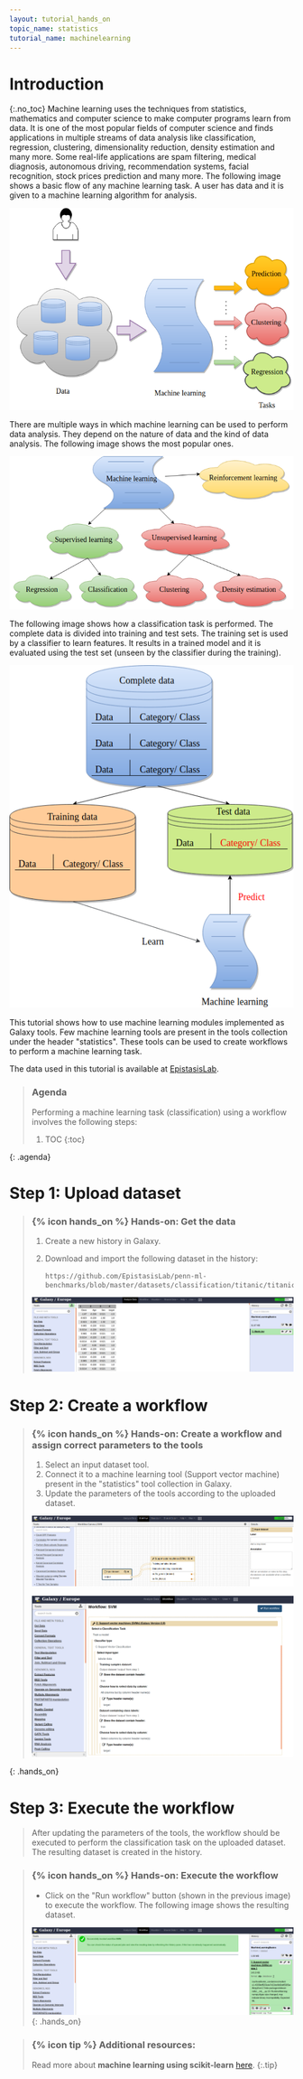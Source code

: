 ```yaml
---
layout: tutorial_hands_on
topic_name: statistics
tutorial_name: machinelearning
---
```


# Introduction
{:.no_toc}
Machine learning uses the techniques from statistics, mathematics and computer science to make computer programs learn from data. It is one of the most popular fields of computer science and finds applications in multiple streams of data analysis like classification, regression, clustering, dimensionality reduction, density estimation and many more. Some real-life applications are spam filtering, medical diagnosis, autonomous driving, recommendation systems, facial recognition, stock prices prediction and many more. The following image shows a basic flow of any machine learning task. A user has data and it is given to a machine learning algorithm for analysis.

![Dataset](images/ml_basics.png)

There are multiple ways in which machine learning can be used to perform data analysis. They depend on the nature of data and the kind of data analysis. The following image shows the most popular ones.

![Dataset](images/variants_ml.png)

The following image shows how a classification task is performed. The complete data is divided into training and test sets. The training set is used by a classifier to learn features. It results in a trained model and it is evaluated using the test set (unseen by the classifier during the training).

![Dataset](images/prediction.png)

This tutorial shows how to use machine learning modules implemented as Galaxy tools. Few machine learning tools are present in the tools collection under the header "statistics". These tools can be used to create workflows to perform a machine learning task.

The data used in this tutorial is available at [EpistasisLab](https://github.com/EpistasisLab/penn-ml-benchmarks/blob/master/datasets/classification/titanic/titanic.tsv.gz).

> ### Agenda
>
> Performing a machine learning task (classification) using a workflow involves the following steps:
>
> 1. TOC
> {:toc}
>
{: .agenda}

# Step 1: Upload dataset

> ### {% icon hands_on %} Hands-on: Get the data
> 1. Create a new history in Galaxy.
> 2. Download and import the following dataset in the history:
>     
>    ```
>    https://github.com/EpistasisLab/penn-ml-benchmarks/blob/master/datasets/classification/titanic/titanic.tsv.gz
>    ```
> ![Dataset](images/dataset.png)

# Step 2: Create a workflow

> ### {% icon hands_on %} Hands-on: Create a workflow and assign correct parameters to the tools
> 1. Select an input dataset tool.
> 2. Connect it to a machine learning tool (Support vector machine) present in the "statistics" tool collection in Galaxy.
> 3. Update the parameters of the tools according to the uploaded dataset.
>    
> ![Dataset](images/workflow.png) 
> 
> ![Update tool parameters](images/runwf.png)

{: .hands_on}

# Step 3: Execute the workflow

> After updating the parameters of the tools, the workflow should be executed to perform the classification task on the uploaded dataset. The resulting dataset is created in the history.

> ### {% icon hands_on %} Hands-on: Execute the workflow
>    * Click on the "Run workflow" button (shown in the previous image) to execute the workflow. The following image shows the resulting dataset.
> 
> ![Successful execution of a workflow](images/afterexecution.png)
{: .hands_on}

> ### {% icon tip %} Additional resources:
>
> Read more about **machine learning using scikit-learn** [here](http://scikit-learn.org/stable/).
{:.tip}  
